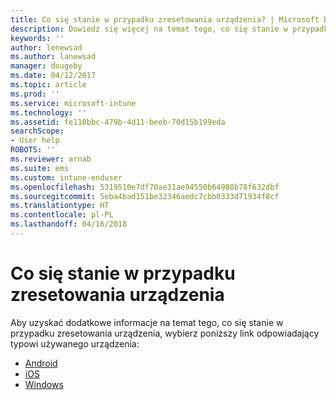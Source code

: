 ```yaml
---
title: Co się stanie w przypadku zresetowania urządzenia? | Microsoft Docs
description: Dowiedz się więcej na temat tego, co się stanie w przypadku zresetowania urządzenia dla każdej z obsługiwanych platform usługi Intune.
keywords: ''
author: lenewsad
ms.author: lanewsad
manager: dougeby
ms.date: 04/12/2017
ms.topic: article
ms.prod: ''
ms.service: microsoft-intune
ms.technology: ''
ms.assetid: fe110bbc-479b-4d11-beeb-70d15b199eda
searchScope:
- User help
ROBOTS: ''
ms.reviewer: arnab
ms.suite: ems
ms.custom: intune-enduser
ms.openlocfilehash: 5319510e7df70ae31ae94550b64988b78f632dbf
ms.sourcegitcommit: 5eba4bad151be32346aedc7cbb0333d71934f8cf
ms.translationtype: HT
ms.contentlocale: pl-PL
ms.lasthandoff: 04/16/2018
---
```

# <a name="what-happens-if-you-reset-your-device"></a>Co się stanie w przypadku zresetowania urządzenia

Aby uzyskać dodatkowe informacje na temat tego, co się stanie w przypadku zresetowania urządzenia, wybierz poniższy link odpowiadający typowi używanego urządzenia:

- [Android](what-happens-if-you-reset-your-device-using-the-company-portal-android.md)
- [iOS](what-happens-if-you-reset-your-device-using-the-company-portal-ios.md)
- [Windows](what-happens-if-you-reset-your-device-using-the-company-portal-windows.md)
